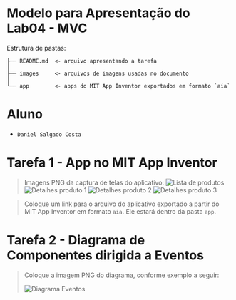 # Modelo para Apresentação do Lab04 - MVC

Estrutura de pastas:

~~~
├── README.md  <- arquivo apresentando a tarefa
│
├── images     <- arquivos de imagens usadas no documento
│
└── app        <- apps do MIT App Inventor exportados em formato `aia`
~~~

# Aluno
* `Daniel Salgado Costa`

# Tarefa 1 - App no MIT App Inventor

> Imagens PNG da captura de telas do aplicativo:
> ![Lista de produtos](images/lista_produtos.png)
> ![Detalhes produto 1](images/produto1_mouse.png)
> ![Detalhes produto 2](images/produto2_teclado.png)
> ![Detalhes produto 3](images/produto3_caneta.png)


> Coloque um link para o arquivo do aplicativo exportado a partir do MIT App Inventor em formato `aia`. Ele estará dentro da pasta `app`.

# Tarefa 2 - Diagrama de Componentes dirigida a Eventos

> Coloque a imagem PNG do diagrama, conforme exemplo a seguir:
>
> ![Diagrama Eventos](images/mit-app-inventor-events.png)
